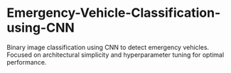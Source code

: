 # Emergency-Vehicle-Classification-using-CNN
Binary image classification using CNN to detect emergency vehicles. Focused on architectural simplicity and hyperparameter tuning for optimal performance.

